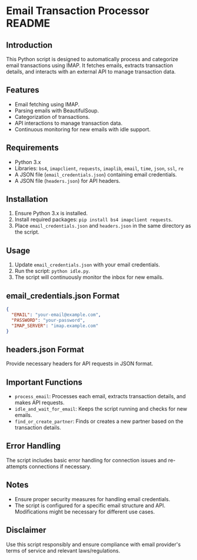 # Email Transaction Processor README

## Introduction
This Python script is designed to automatically process and categorize email transactions using IMAP. It fetches emails, extracts transaction details, and interacts with an external API to manage transaction data.

## Features
- Email fetching using IMAP.
- Parsing emails with BeautifulSoup.
- Categorization of transactions.
- API interactions to manage transaction data.
- Continuous monitoring for new emails with idle support.

## Requirements
- Python 3.x
- Libraries: `bs4`, `imapclient`, `requests`, `imaplib`, `email`, `time`, `json`, `ssl`, `re`
- A JSON file (`email_credentials.json`) containing email credentials.
- A JSON file (`headers.json`) for API headers.

## Installation
1. Ensure Python 3.x is installed.
2. Install required packages: `pip install bs4 imapclient requests`.
3. Place `email_credentials.json` and `headers.json` in the same directory as the script.

## Usage
1. Update `email_credentials.json` with your email credentials.
2. Run the script: `python idle.py`.
3. The script will continuously monitor the inbox for new emails.

## email_credentials.json Format
```json
{
  "EMAIL": "your-email@example.com",
  "PASSWORD": "your-password",
  "IMAP_SERVER": "imap.example.com"
}
```

## headers.json Format
Provide necessary headers for API requests in JSON format.

## Important Functions
- `process_email`: Processes each email, extracts transaction details, and makes API requests.
- `idle_and_wait_for_email`: Keeps the script running and checks for new emails.
- `find_or_create_partner`: Finds or creates a new partner based on the transaction details.

## Error Handling
The script includes basic error handling for connection issues and re-attempts connections if necessary.

## Notes
- Ensure proper security measures for handling email credentials.
- The script is configured for a specific email structure and API. Modifications might be necessary for different use cases.

## Disclaimer
Use this script responsibly and ensure compliance with email provider's terms of service and relevant laws/regulations.
